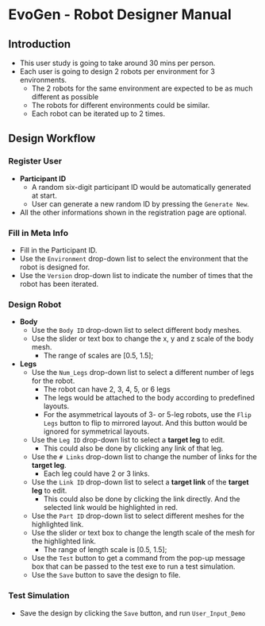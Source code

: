 # EvoGen - Robot Designer Manual
## Introduction
* This user study is going to take around 30 mins per person.
* Each user is going to design 2 robots per environment for 3 environments.
    * The 2 robots for the same environment are expected to be as much different as possible
    * The robots for different environments could be similar.
    * Each robot can be iterated up to 2 times.

## Design Workflow
### Register User
* **Participant ID**
    * A random six-digit participant ID would be automatically generated at start.
    * User can generate a new random ID by pressing the `Generate New`. 
* All the other informations shown in the registration page are optional.

### Fill in Meta Info
* Fill in the Participant ID.
* Use the `Environment` drop-down list to select the environment that the robot
    is designed for.
* Use the `Version` drop-down list to indicate the number of times that the
    robot has been iterated.

### Design Robot
* **Body**
    * Use the `Body ID` drop-down list to select different body meshes.
    * Use the slider or text box to change the x, y and z scale of the body mesh.
        * The range of scales are [0.5, 1.5];
* **Legs**
    * Use the `Num_Legs` drop-down list to select a different number of legs for the robot.
        * The robot can have 2, 3, 4, 5, or 6 legs
        * The legs would be attached to the body according to predefined layouts.
        * For the asymmetrical layouts of 3- or 5-leg robots, use the `Flip Legs`
            button to flip to mirrored layout. And this button would be ignored for symmetrical layouts.
    * Use the `Leg ID` drop-down list to select a **target leg** to edit.
        * This could also be done by clicking any link of that leg.
    * Use the `# Links` drop-down list to change the number of links for the **target leg**.
        * Each leg could have 2 or 3 links.
    * Use the `Link ID` drop-down list to select a **target link** of the **target leg**  to edit.
        * This could also be done by clicking the link directly. And the selected
            link would be highlighted in red.
    * Use the `Part ID` drop-down list to select different meshes for the highlighted link.
    * Use the slider or text box to change the length scale of the mesh for the highlighted link.
        * The range of length scale is [0.5, 1.5];
    * Use the `Test` button to get a command from the pop-up message box that can be
        passed to the test exe to run a test simulation.
    * Use the `Save` button to save the design to file.

### Test Simulation
* Save the design by clicking the `Save` button, and run `User_Input_Demo`
